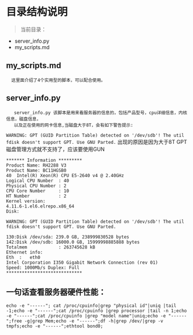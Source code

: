 # 目录结构说明
>当前目录：
   + server_info.py
   + my_scripts.md
## my_scripts.md
      这里面介绍了4个实用型的脚本，可以配合使用。
## server_info.py
       server_info.py 该脚本是用来看服务器的信息的，包括产品型号，cpu详细信息，内核信息，磁盘信息，  
       以及正在使用的网卡信息,当磁盘大于8T，会有如下警告提示:  
```WARNING: GPT (GUID Partition Table) detected on '/dev/sdb'! The util fdisk doesn't support GPT. Use GNU Parted.```
出现的原因是因为大于8T GPT磁盘管理方式就不支持了，应该要使用GUN
```
******* Information *********
Product Name: RH2288 V3
Product Name: BC11HGSB0
40  Intel(R) Xeon(R) CPU E5-2640 v4 @ 2.40GHz
Logical CPU Number  : 40
Physical CPU Number : 2
CPU Core Number     : 10
HT Number           : 2
Kernel version:
4.11.6-1.el6.elrepo.x86_64
Disk:

WARNING: GPT (GUID Partition Table) detected on '/dev/sdb'! The util fdisk doesn't support GPT. Use GNU Parted.

130:Disk /dev/sda: 239.0 GB, 238999830528 bytes
142:Disk /dev/sdb: 16000.0 GB, 15999998885888 bytes
Totalmem            : 263745628 kB
Ethernet info:
Eth  :   eth0
Intel Corporation I350 Gigabit Network Connection (rev 01)
Speed: 1000Mb/s Duplex: Full
*****************************
```

## 一句话查看服务器硬件性能：
`echo -e "------"; cat /proc/cpuinfo|grep "physical id"|uniq |tail -1;echo -e "------";cat /proc/cpuinfo |grep processor |tail -n 1;echo -e "------";cat /proc/cpuinfo |grep "model name"|uniq;echo -e "------";free -g|grep Mem;echo -e "------";df -h|grep /dev/|grep -v tmpfs;echo -e "------";ethtool bond0;`
